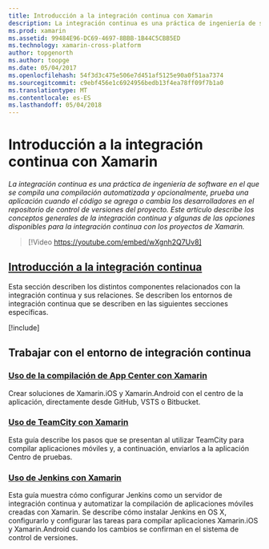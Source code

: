 ```yaml
---
title: Introducción a la integración continua con Xamarin
description: La integración continua es una práctica de ingeniería de software en el que se compila una compilación automatizada y opcionalmente, prueba una aplicación cuando el código se agrega o cambia los desarrolladores en el repositorio de control de versiones del proyecto. Este artículo describe los conceptos generales de la integración continua y algunas de las opciones disponibles para la integración continua con los proyectos de Xamarin.
ms.prod: xamarin
ms.assetid: 99484E96-DC69-4697-8BBB-1B44C5CBB5ED
ms.technology: xamarin-cross-platform
author: topgenorth
ms.author: toopge
ms.date: 05/04/2017
ms.openlocfilehash: 54f3d3c475e506e7d451af5125e90a0f51aa7374
ms.sourcegitcommit: c9ebf456e1c6924956bedb13f4ea78ff09f7b1a0
ms.translationtype: MT
ms.contentlocale: es-ES
ms.lasthandoff: 05/04/2018
---
```

# <a name="introduction-to-continuous-integration-with-xamarin"></a>Introducción a la integración continua con Xamarin

_La integración continua es una práctica de ingeniería de software en el que se compila una compilación automatizada y opcionalmente, prueba una aplicación cuando el código se agrega o cambia los desarrolladores en el repositorio de control de versiones del proyecto. Este artículo describe los conceptos generales de la integración continua y algunas de las opciones disponibles para la integración continua con los proyectos de Xamarin._

> [!Video https://youtube.com/embed/wXgnh2Q7Uv8]


##  <a name="introduction-to-continuous-integrationtoolsciintro-to-cimd"></a>[Introducción a la integración continua](~/tools/ci/intro-to-ci.md)

Esta sección describen los distintos componentes relacionados con la integración continua y sus relaciones. Se describen los entornos de integración continua que se describen en las siguientes secciones específicas.

[!include[](~/tools/ci/includes/firewall-information.md)]

## <a name="working-with-continuous-integration-environments"></a>Trabajar con el entorno de integración continua


### <a name="using-app-center-build-with-xamarinappcenterbuildxamarin"></a>[Uso de la compilación de App Center con Xamarin](/appcenter/build/xamarin/)

Crear soluciones de Xamarin.iOS y Xamarin.Android con el centro de la aplicación, directamente desde GitHub, VSTS o Bitbucket.

### <a name="using-teamcity-with-xamarintoolsciteamcitymd"></a>[Uso de TeamCity con Xamarin](~/tools/ci/teamcity.md)

Esta guía describe los pasos que se presentan al utilizar TeamCity para compilar aplicaciones móviles y, a continuación, enviarlos a la aplicación Centro de pruebas.

### <a name="using-jenkins-with-xamarintoolscijenkins-walkthroughmd"></a>[Uso de Jenkins con Xamarin](~/tools/ci/jenkins-walkthrough.md)

Esta guía muestra cómo configurar Jenkins como un servidor de integración continua y automatizar la compilación de aplicaciones móviles creadas con Xamarin. Se describe cómo instalar Jenkins en OS X, configurarlo y configurar las tareas para compilar aplicaciones Xamarin.iOS y Xamarin.Android cuando los cambios se confirman en el sistema de control de versiones.
